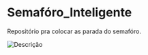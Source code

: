 # Semafóro_Inteligente
Repositório pra colocar as parada do semafóro.

![Descrição](file:///C:/Users/Matheus/Downloads/Sem%C3%A1foro%20Inteligente.png)


